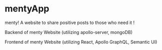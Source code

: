 # mentyApp
menty! A website to share positive posts to those who need it !

Backend of menty Website (utilizing apollo-server, mongoDB)

Frontend of menty Website (utilizing React, Apollo GraphQL, Semantic UI)
